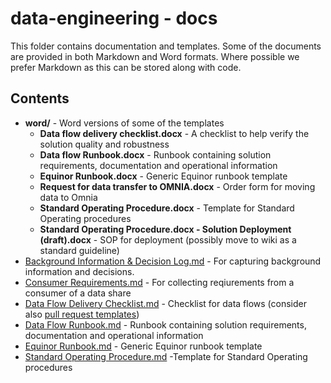 # data-engineering - docs

This folder contains documentation and templates. Some of the documents are provided in both Markdown and Word formats. Where possible we prefer Markdown as this can be stored along with code.

## Contents

* **word/** - Word versions of some of the templates
  * **Data flow delivery checklist.docx** - A checklist to help verify the solution quality and robustness
  * **Data flow Runbook.docx** - Runbook containing solution requirements, documentation and operational information
  * **Equinor Runbook.docx** - Generic Equinor runbook template
  * **Request for data transfer to OMNIA.docx** - Order form for moving data to Omnia
  * **Standard Operating Procedure.docx** - Template for Standard Operating procedures
  * **Standard Operating Procedure.docx - Solution Deployment (draft).docx** - SOP for deployment (possibly move to wiki as a standard guideline)
* [Background Information & Decision Log.md](Background%20Information%20%26%20Decision%20Log.md) - For capturing background information and decisions.
* [Consumer Requirements.md](Consumer%20Requirements.md) - For collecting reqiurements from a consumer of a data share
* [Data Flow Delivery Checklist.md](Data%20Flow%20Delivery%20Checklist.md) - Checklist for data flows (consider also [pull request templates](https://github.com/equinor/data-engineering/tree/master/.github))
* [Data Flow Runbook.md](Data%20Flow%20Runbook.md) - Runbook containing solution requirements, documentation and operational information
* [Equinor Runbook.md](Equinor%20Flow%20Runbook.md) - Generic Equinor runbook template
* [Standard Operating Procedure.md](Standard%20Operating%20Procedure.md) -Template for Standard Operating procedures
